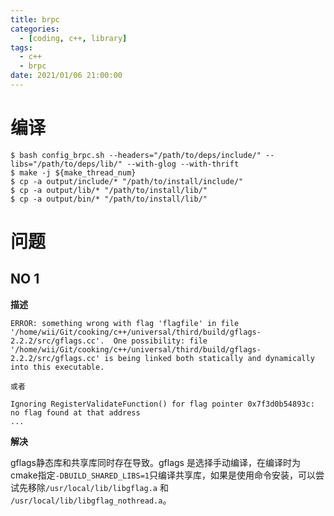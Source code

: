 ```yaml
---
title: brpc
categories: 
  - [coding, c++, library]
tags:
  - c++
  - brpc
date: 2021/01/06 21:00:00
---
```


# 编译

```shell
$ bash config_brpc.sh --headers="/path/to/deps/include/" --libs="/path/to/deps/lib/" --with-glog --with-thrift
$ make -j ${make_thread_num}
$ cp -a output/include/* "/path/to/install/include/"
$ cp -a output/lib/* "/path/to/install/lib/"
$ cp -a output/bin/* "/path/to/install/lib/"
```

# 问题

## NO 1

**描述**

```
ERROR: something wrong with flag 'flagfile' in file '/home/wii/Git/cooking/c++/universal/third/build/gflags-2.2.2/src/gflags.cc'.  One possibility: file '/home/wii/Git/cooking/c++/universal/third/build/gflags-2.2.2/src/gflags.cc' is being linked both statically and dynamically into this executable.

或者

Ignoring RegisterValidateFunction() for flag pointer 0x7f3d0b54893c: no flag found at that address
...
```

**解决**

gflags静态库和共享库同时存在导致。gflags 是选择手动编译，在编译时为cmake指定`-DBUILD_SHARED_LIBS=1`只编译共享库，如果是使用命令安装，可以尝试先移除`/usr/local/lib/libgflag.a` 和 `/usr/local/lib/libgflag_nothread.a`。

